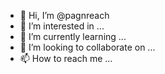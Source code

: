 - 👋 Hi, I’m @pagnreach
- 👀 I’m interested in ...
- 🌱 I’m currently learning ...
- 💞️ I’m looking to collaborate on ...
- 📫 How to reach me ...

<!---
pagnreach/pagnreach is a ✨ special ✨ repository because its `README.md` (this file) appears on your GitHub profile.
You can click the Preview link to take a look at your changes.
--->
